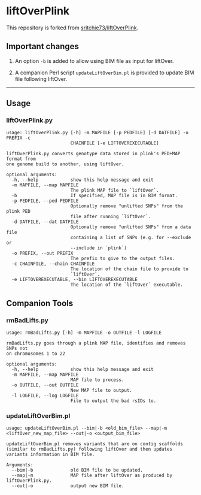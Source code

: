 liftOverPlink
=============
This repository is forked from [sritchie73/liftOverPlink](https://github.com/sritchie73/liftOverPlink).

## Important changes

1. An option `-b` is added to allow using BIM file as input for liftOver.

2. A companion Perl script `updateLiftOverBim.pl` is provided to update BIM file following liftOver.

---
## Usage

### liftOverPlink.py
```
usage: liftOverPlink.py [-h] -m MAPFILE [-p PEDFILE] [-d DATFILE] -o PREFIX -c
                        CHAINFILE [-e LIFTOVEREXECUTABLE]

liftOverPlink.py converts genotype data stored in plink's PED+MAP format from
one genome build to another, using liftOver.

optional arguments:
  -h, --help            show this help message and exit
  -m MAPFILE, --map MAPFILE
                        The plink MAP file to `liftOver`.
  -b                    If specified, MAP file is in BIM format.
  -p PEDFILE, --ped PEDFILE
                        Optionally remove "unlifted SNPs" from the plink PED
                        file after running `liftOver`.
  -d DATFILE, --dat DATFILE
                        Optionally remove "unlifted SNPs" from a data file
                        containing a list of SNPs (e.g. for --exclude or
                        --include in `plink`)
  -o PREFIX, --out PREFIX
                        The prefix to give to the output files.
  -c CHAINFILE, --chain CHAINFILE
                        The location of the chain file to provide to
                        `liftOver`.
  -e LIFTOVEREXECUTABLE, --bin LIFTOVEREXECUTABLE
                        The location of the `liftOver` executable.
```

## Companion Tools
### rmBadLifts.py
```
usage: rmBadLifts.py [-h] -m MAPFILE -o OUTFILE -l LOGFILE

rmBadLifts.py goes through a plink MAP file, identifies and removes SNPs not
on chromosomes 1 to 22

optional arguments:
  -h, --help            show this help message and exit
  -m MAPFILE, --map MAPFILE
                        MAP file to process.
  -o OUTFILE, --out OUTFILE
                        New MAP file to output.
  -l LOGFILE, --log LOGFILE
                        File to output the bad rsIDs to.
```
### updateLiftOverBim.pl
```
usage: updateLiftOverBim.pl --bim|-b <old_bim_file> --map|-m <liftOver_new_map_file> --out|-o <output_bim_file>

updateLiftOverBim.pl removes variants that are on contig scaffolds (similar to rmBadLifts.py) following liftOver and then updates variants information in BIM file.

Arguments:
  --bim|-b              old BIM file to be updated.
  --map|-m              MAP file after liftOver as produced by liftOverPlink.py.
  --out|-o              output new BIM file.
```

